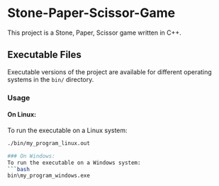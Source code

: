 # Stone-Paper-Scissor-Game

This project is a Stone, Paper, Scissor game written in C++.


## Executable Files

Executable versions of the project are available for different operating systems in the `bin/` directory.

### Usage

#### On Linux:
To run the executable on a Linux system:
```bash
./bin/my_program_linux.out

### On Windows:
To run the executable on a Windows system:
```bash
bin\my_program_windows.exe


